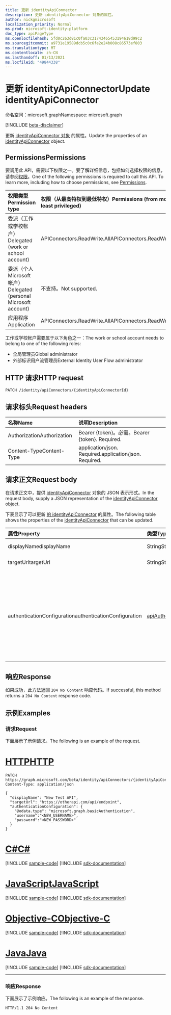 ```yaml
---
title: 更新 identityApiConnector
description: 更新 identityApiConnector 对象的属性。
author: nickgmicrosoft
localization_priority: Normal
ms.prod: microsoft-identity-platform
doc_type: apiPageType
ms.openlocfilehash: 5fd0c263d81c0fa03c31743465453194618d99c2
ms.sourcegitcommit: a9731e19589dcb5c0c6fe2e24b008c86573ef803
ms.translationtype: MT
ms.contentlocale: zh-CN
ms.lasthandoff: 01/13/2021
ms.locfileid: "49844338"
---
```

# <a name="update-identityapiconnector"></a><span data-ttu-id="fa39d-103">更新 identityApiConnector</span><span class="sxs-lookup"><span data-stu-id="fa39d-103">Update identityApiConnector</span></span>

<span data-ttu-id="fa39d-104">命名空间：microsoft.graph</span><span class="sxs-lookup"><span data-stu-id="fa39d-104">Namespace: microsoft.graph</span></span>

[!INCLUDE [beta-disclaimer](../../includes/beta-disclaimer.md)]

<span data-ttu-id="fa39d-105">更新 [identityApiConnector 对象](../resources/identityapiconnector.md) 的属性。</span><span class="sxs-lookup"><span data-stu-id="fa39d-105">Update the properties of an [identityApiConnector](../resources/identityapiconnector.md) object.</span></span>

## <a name="permissions"></a><span data-ttu-id="fa39d-106">Permissions</span><span class="sxs-lookup"><span data-stu-id="fa39d-106">Permissions</span></span>

<span data-ttu-id="fa39d-p101">要调用此 API，需要以下权限之一。要了解详细信息，包括如何选择权限的信息，请参阅[权限](/graph/permissions-reference)。</span><span class="sxs-lookup"><span data-stu-id="fa39d-p101">One of the following permissions is required to call this API. To learn more, including how to choose permissions, see [Permissions](/graph/permissions-reference).</span></span>

| <span data-ttu-id="fa39d-109">权限类型</span><span class="sxs-lookup"><span data-stu-id="fa39d-109">Permission type</span></span>                        | <span data-ttu-id="fa39d-110">权限（从最高特权到最低特权）</span><span class="sxs-lookup"><span data-stu-id="fa39d-110">Permissions (from most to least privileged)</span></span> |
| :------------------------------------- | :------------------------------------------ |
| <span data-ttu-id="fa39d-111">委派（工作或学校帐户）</span><span class="sxs-lookup"><span data-stu-id="fa39d-111">Delegated (work or school account)</span></span>     | <span data-ttu-id="fa39d-112">APIConnectors.ReadWrite.All</span><span class="sxs-lookup"><span data-stu-id="fa39d-112">APIConnectors.ReadWrite.All</span></span> |
| <span data-ttu-id="fa39d-113">委派（个人 Microsoft 帐户）</span><span class="sxs-lookup"><span data-stu-id="fa39d-113">Delegated (personal Microsoft account)</span></span> | <span data-ttu-id="fa39d-114">不支持。</span><span class="sxs-lookup"><span data-stu-id="fa39d-114">Not supported.</span></span>  |
| <span data-ttu-id="fa39d-115">应用程序</span><span class="sxs-lookup"><span data-stu-id="fa39d-115">Application</span></span>                            | <span data-ttu-id="fa39d-116">APIConnectors.ReadWrite.All</span><span class="sxs-lookup"><span data-stu-id="fa39d-116">APIConnectors.ReadWrite.All</span></span> |

<span data-ttu-id="fa39d-117">工作或学校帐户需要属于以下角色之一：</span><span class="sxs-lookup"><span data-stu-id="fa39d-117">The work or school account needs to belong to one of the following roles:</span></span>

* <span data-ttu-id="fa39d-118">全局管理员</span><span class="sxs-lookup"><span data-stu-id="fa39d-118">Global administrator</span></span>
* <span data-ttu-id="fa39d-119">外部标识用户流管理员</span><span class="sxs-lookup"><span data-stu-id="fa39d-119">External Identity User Flow administrator</span></span>

## <a name="http-request"></a><span data-ttu-id="fa39d-120">HTTP 请求</span><span class="sxs-lookup"><span data-stu-id="fa39d-120">HTTP request</span></span>

<!-- {
  "blockType": "ignored"
}
-->

``` http
PATCH /identity/apiConnectors/{identityApiConnectorId}
```

## <a name="request-headers"></a><span data-ttu-id="fa39d-121">请求标头</span><span class="sxs-lookup"><span data-stu-id="fa39d-121">Request headers</span></span>
|<span data-ttu-id="fa39d-122">名称</span><span class="sxs-lookup"><span data-stu-id="fa39d-122">Name</span></span>|<span data-ttu-id="fa39d-123">说明</span><span class="sxs-lookup"><span data-stu-id="fa39d-123">Description</span></span>|
|:---|:---|
|<span data-ttu-id="fa39d-124">Authorization</span><span class="sxs-lookup"><span data-stu-id="fa39d-124">Authorization</span></span>|<span data-ttu-id="fa39d-p102">Bearer {token}。必需。</span><span class="sxs-lookup"><span data-stu-id="fa39d-p102">Bearer {token}. Required.</span></span>|
|<span data-ttu-id="fa39d-127">Content-Type</span><span class="sxs-lookup"><span data-stu-id="fa39d-127">Content-Type</span></span>|<span data-ttu-id="fa39d-p103">application/json. Required.</span><span class="sxs-lookup"><span data-stu-id="fa39d-p103">application/json. Required.</span></span>|

## <a name="request-body"></a><span data-ttu-id="fa39d-130">请求正文</span><span class="sxs-lookup"><span data-stu-id="fa39d-130">Request body</span></span>
<span data-ttu-id="fa39d-131">在请求正文中，提供 [identityApiConnector](../resources/identityapiconnector.md) 对象的 JSON 表示形式。</span><span class="sxs-lookup"><span data-stu-id="fa39d-131">In the request body, supply a JSON representation of the [identityApiConnector](../resources/identityapiconnector.md) object.</span></span>

<span data-ttu-id="fa39d-132">下表显示了可以更新 [的 identityApiConnector](../resources/identityapiconnector.md) 的属性。</span><span class="sxs-lookup"><span data-stu-id="fa39d-132">The following table shows the properties of the [identityApiConnector](../resources/identityapiconnector.md) that can be updated.</span></span>


|<span data-ttu-id="fa39d-133">属性</span><span class="sxs-lookup"><span data-stu-id="fa39d-133">Property</span></span>|<span data-ttu-id="fa39d-134">类型</span><span class="sxs-lookup"><span data-stu-id="fa39d-134">Type</span></span>|<span data-ttu-id="fa39d-135">说明</span><span class="sxs-lookup"><span data-stu-id="fa39d-135">Description</span></span>|
|:---|:---|:---|
|<span data-ttu-id="fa39d-136">displayName</span><span class="sxs-lookup"><span data-stu-id="fa39d-136">displayName</span></span>|<span data-ttu-id="fa39d-137">String</span><span class="sxs-lookup"><span data-stu-id="fa39d-137">String</span></span>| <span data-ttu-id="fa39d-138">API 连接器的名称。</span><span class="sxs-lookup"><span data-stu-id="fa39d-138">The name of the API connector.</span></span> |
|<span data-ttu-id="fa39d-139">targetUrl</span><span class="sxs-lookup"><span data-stu-id="fa39d-139">targetUrl</span></span>|<span data-ttu-id="fa39d-140">String</span><span class="sxs-lookup"><span data-stu-id="fa39d-140">String</span></span>| <span data-ttu-id="fa39d-141">要调用的 API 终结点的 URL。</span><span class="sxs-lookup"><span data-stu-id="fa39d-141">The URL of the API endpoint to call.</span></span> |
|<span data-ttu-id="fa39d-142">authenticationConfiguration</span><span class="sxs-lookup"><span data-stu-id="fa39d-142">authenticationConfiguration</span></span>|[<span data-ttu-id="fa39d-143">apiAuthenticationConfigurationBase</span><span class="sxs-lookup"><span data-stu-id="fa39d-143">apiAuthenticationConfigurationBase</span></span>](../resources/apiauthenticationconfigurationbase.md)|<span data-ttu-id="fa39d-144">描述用于调用 API 的身份验证配置详细信息的对象。</span><span class="sxs-lookup"><span data-stu-id="fa39d-144">The object which describes the authentication configuration details for calling the API.</span></span> <span data-ttu-id="fa39d-145">目前 [仅](../resources/basicauthentication.md) 支持基本身份验证。</span><span class="sxs-lookup"><span data-stu-id="fa39d-145">Only [Basic authentication](../resources/basicauthentication.md) is supported at this time.</span></span> <span data-ttu-id="fa39d-146">apiAuthenticationConfigurationBase 的所有属性必须同时设置，如用户名和密码。</span><span class="sxs-lookup"><span data-stu-id="fa39d-146">All properties of the apiAuthenticationConfigurationBase must be set at the same time, like both username and password.</span></span>|

## <a name="response"></a><span data-ttu-id="fa39d-147">响应</span><span class="sxs-lookup"><span data-stu-id="fa39d-147">Response</span></span>

<span data-ttu-id="fa39d-148">如果成功，此方法返回 `204 No Content` 响应代码。</span><span class="sxs-lookup"><span data-stu-id="fa39d-148">If successful, this method returns a `204 No Content` response code.</span></span>

## <a name="examples"></a><span data-ttu-id="fa39d-149">示例</span><span class="sxs-lookup"><span data-stu-id="fa39d-149">Examples</span></span>

### <a name="request"></a><span data-ttu-id="fa39d-150">请求</span><span class="sxs-lookup"><span data-stu-id="fa39d-150">Request</span></span>

<span data-ttu-id="fa39d-151">下面展示了示例请求。</span><span class="sxs-lookup"><span data-stu-id="fa39d-151">The following is an example of the request.</span></span>


# <a name="http"></a>[<span data-ttu-id="fa39d-152">HTTP</span><span class="sxs-lookup"><span data-stu-id="fa39d-152">HTTP</span></span>](#tab/http)
<!-- {
  "blockType": "request",
  "name": "update_identityapiconnector"
}
-->

``` http
PATCH https://graph.microsoft.com/beta/identity/apiConnectors/{identityApiConnectorId}
Content-Type: application/json

{
  "displayName": "New Test API",
  "targetUrl": "https://otherapi.com/api/endpoint",
  "authenticationConfiguration": {
    "@odata.type": "microsoft.graph.basicAuthentication",
    "username":"<NEW_USERNAME>", 
    "password":"<NEW_PASSWORD>"
  }
}
```
# <a name="c"></a>[<span data-ttu-id="fa39d-153">C#</span><span class="sxs-lookup"><span data-stu-id="fa39d-153">C#</span></span>](#tab/csharp)
[!INCLUDE [sample-code](../includes/snippets/csharp/update-identityapiconnector-csharp-snippets.md)]
[!INCLUDE [sdk-documentation](../includes/snippets/snippets-sdk-documentation-link.md)]

# <a name="javascript"></a>[<span data-ttu-id="fa39d-154">JavaScript</span><span class="sxs-lookup"><span data-stu-id="fa39d-154">JavaScript</span></span>](#tab/javascript)
[!INCLUDE [sample-code](../includes/snippets/javascript/update-identityapiconnector-javascript-snippets.md)]
[!INCLUDE [sdk-documentation](../includes/snippets/snippets-sdk-documentation-link.md)]

# <a name="objective-c"></a>[<span data-ttu-id="fa39d-155">Objective-C</span><span class="sxs-lookup"><span data-stu-id="fa39d-155">Objective-C</span></span>](#tab/objc)
[!INCLUDE [sample-code](../includes/snippets/objc/update-identityapiconnector-objc-snippets.md)]
[!INCLUDE [sdk-documentation](../includes/snippets/snippets-sdk-documentation-link.md)]

# <a name="java"></a>[<span data-ttu-id="fa39d-156">Java</span><span class="sxs-lookup"><span data-stu-id="fa39d-156">Java</span></span>](#tab/java)
[!INCLUDE [sample-code](../includes/snippets/java/update-identityapiconnector-java-snippets.md)]
[!INCLUDE [sdk-documentation](../includes/snippets/snippets-sdk-documentation-link.md)]

---


### <a name="response"></a><span data-ttu-id="fa39d-157">响应</span><span class="sxs-lookup"><span data-stu-id="fa39d-157">Response</span></span>

<span data-ttu-id="fa39d-158">下面展示了示例响应。</span><span class="sxs-lookup"><span data-stu-id="fa39d-158">The following is an example of the response.</span></span>

<!-- {
  "blockType": "response",
}
-->

``` http
HTTP/1.1 204 No Content
```
